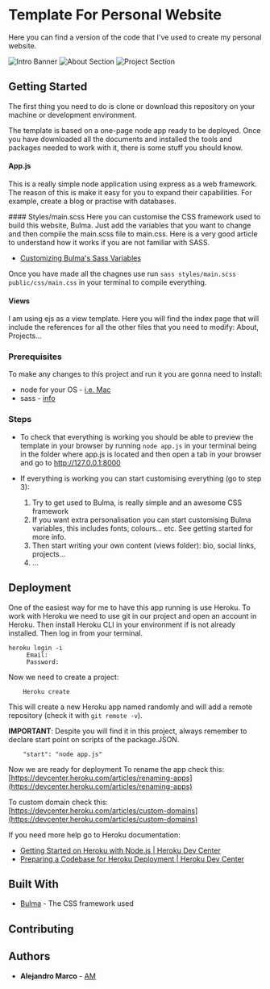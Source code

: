 # Template For Personal Website

Here you can find a version of the code that I've used to create my personal website.

![Intro Banner](https://i.ibb.co/D95V7Kv/Screenshot-2019-05-29-at-17-05-08.png)
![About Section](https://i.ibb.co/gz0HLdw/Screenshot-2019-05-29-at-17-05-19.png)
![Project Section](https://i.ibb.co/VSVM0K7/Screenshot-2019-05-29-at-17-05-34.png)

## Getting Started

The first thing you need to do is clone or download this repository on your machine or development environment.

The template is based on a one-page node app ready to be deployed. Once you have downloaded all the documents and installed the
tools and packages needed to work with it, there is some stuff you should know.

#### App.js
This is a really simple node application using express as a web framework. The reason of this is make it easy for you to expand their capabilities. For example, create a blog or practise with databases.

#### Styles/main.scss
Here you can customise the CSS framework used to build this website, Bulma. Just add the variables that you want to change and then compile the main.scss file to main.css. Here is a very good article to understand how it works if you are not familiar with SASS.

* [Customizing Bulma's Sass Variables](https://medium.com/@mlars84/customizing-bulmas-sass-variables-725a9588cdd9)

Once you have made all the chagnes use run ```sass styles/main.scss public/css/main.css``` in your terminal to compile everything.

#### Views
I am using ejs as a view template. Here you will find the index page that will include
the references for all the other files that you need to modify: About, Projects...

### Prerequisites
To make any changes to this project and run it you are gonna need to install:

* node for your OS - [i.e. Mac](https://www.webucator.com/how-to/how-install-nodejs-on-mac.cfm)
* sass - [info](https://sass-lang.com/install)

### Steps
 * To check that everything is working you should be able to preview the template in your browser by running ```node app.js``` in your terminal being in the folder where app.js is located and then open a tab in your browser and go to http://127.0.0.1:8000

* If everything is working you can start customising everything (go to step 3):

  1. Try to get used to Bulma, is really simple and an awesome CSS framework
  2. If you want extra personalisation you can start customising Bulma variables, this includes fonts, colours... etc. See getting started for more info.
  3. Then start writing your own content (views folder): bio, social links, projects...
  4. ...

## Deployment

One of the easiest way for me to have this app running is use Heroku. To work with Heroku we need to use git in our project and open an account in Heroku. Then install Heroku CLI in your environment if is not already installed. Then log in from your terminal.
```
heroku login -i
     Email:
     Password:
```
Now we need to create a project:
```
    Heroku create
```

This will create a new Heroku app named randomly and will add a remote repository (check it with ```git remote -v```).

**IMPORTANT**: Despite you will find it in this project, always remember to declare start point on scripts of the package.JSON.
```
    "start": "node app.js"
```
Now we are ready for deployment
To rename the app check this:
[https://devcenter.heroku.com/articles/renaming-apps](https://devcenter.heroku.com/articles/renaming-apps)

To custom domain check this:
[https://devcenter.heroku.com/articles/custom-domains](https://devcenter.heroku.com/articles/custom-domains)

If you need more help go to Heroku documentation:
* [Getting Started on Heroku with Node.js | Heroku Dev Center](https://devcenter.heroku.com/articles/getting-started-with-nodejs)
* [Preparing a Codebase for Heroku Deployment | Heroku Dev Center](https://devcenter.heroku.com/articles/preparing-a-codebase-for-heroku-deployment)

## Built With

* [Bulma](https://bulma.io) - The CSS framework used

## Contributing


## Authors

* **Alejandro Marco** - [AM](https://amisdoinghisbest.com)
